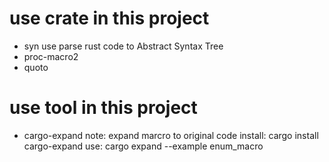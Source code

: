 # use crate in this project
- syn
  use parse rust code to Abstract Syntax Tree
- proc-macro2
- quoto


# use tool in this project
- cargo-expand
  note: expand marcro to original code
  install: cargo install cargo-expand
  use: cargo expand --example enum_macro
